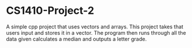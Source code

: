 # CS1410-Project-2
A simple cpp project that uses vectors and arrays. This project takes that users input and stores it in a vector. The program then runs through all the data given calculates a median and outputs a letter grade.
